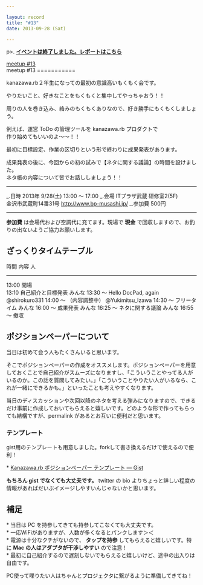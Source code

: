 ```yaml
---

layout: record
title: "#13"
date: 2013-09-28 (Sat)

---
```


p\>.
<a href="./report.html"><strong>イベントは終了しました。レポートはこちら</strong></a>

<div class="doorkeeper-widget">
<a href="http://kzrb.doorkeeper.jp/events/5667" class="doorkeeper-registration-widget">meetup
#13</a>

<script src="https://d1dqic1fklzs1z.cloudfront.net/assets/widget.js" type="text/javascript">
</script>
</div>
meetup #13
===========

kanazawa.rb２年生になっての最初の意識高いもくもく会です。

やりたいこと、好きなことをもくもくと集中してやっちゃおう！！

周りの人を巻き込み、絡みのもくもくありなので、好き勝手にもくもくしましょう。

例えば、運営 ToDo の管理ツールを kanazawa.rb プロダクトで\
作り始めてもいいのよ〜〜！！

最初に目標設定、作業の区切りという形で終わりに成果発表があります。

成果発表の後に、今回からの初の試みで【ネタに関する議論】の時間を設けました。\
ネタ帳の内容について皆でお話ししましょう！！

  ----------- -----------------------------------------------
  \_.日時     2013年 9/28(土) 13:00 〜 17:00
  \_.会場     ITプラザ武蔵 研修室2(5F)<br>金沢市武蔵町14番31号 <a href="http://www.bp-musashi.jp/">http://www.bp-musashi.jp/</a>
  \_.参加費   500円
  ----------- -----------------------------------------------

**参加費** は会場代および空調代に充てます。現場で **現金**
で回収しますので、お釣りの出ないようご協力お願いします。

ざっくりタイムテーブル
----------------------

  時間       内容                  人
  ---------- --------------------- -------------------
  13:00      開場                  
  13:10      自己紹介と目標発表    みんな
  13:30 〜   Hello DocPad, again   @shirokuro331
  14:00 〜   （内容調整中）        @Yukimitsu\_Izawa
  14:30 〜   フリータイム          みんな
  16:00 〜   成果発表              みんな
  16:25 〜   ネタに関する議論      みんな
  16:55 〜   撤収                  

ポジションペーパーについて
--------------------------

当日は初めて会う人もたくさんいると思います。

そこでポジションペーパーの作成をオススメします。ポジションペーパーを用意しておくことで自己紹介がスムーズになりますし、「こういうことやってる人がいるのか。この話を質問してみたい。」「こういうことやりたい人がいるなら、これが一緒にできるかも。」といったことも考えやすくなります。

当日のディスカッションや次回以降のネタを考える弾みになりますので、できるだけ事前に作成しておいてもらえると嬉しいです。どのような形で作ってもらっても結構ですが、permalink
があるとお互いに便利だと思います。

### テンプレート

gist用のテンプレートも用意しました。forkして書き換えるだけで使えるので便利！

\* [Kanazawa.rb ポジションペーパー テンプレート —
Gist](https://gist.github.com/5a523ec3180002229a32)

**もちろん gist でなくても大丈夫です。** twitter の bio
よりちょっと詳しい程度の情報があればだいぶイメージしやすいんじゃないかと思います。

補足
----

\* 当日は PC を持参してきても持参してこなくても大丈夫です。\
 \* 一応WiFiがありますが、人数が多くなるとパンクします＞＜\
 \* 電源は十分なクチがないので、 **タップを持参**
してもらえると嬉しいです。特に **Mac の人はアダプタが干渉しやすい**
ので注意！\
 \*
最初に自己紹介するので遅刻しないでもらえると嬉しいけど、途中の出入りは自由です。

PC使って喋りたい人はちゃんとプロジェクタに繋がるように準備してきてね！
